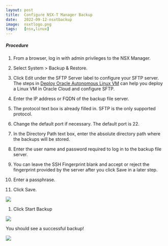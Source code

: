 ```yaml
---
layout: post
title:  Configure NSX-T Manager Backup
date:   2022-09-12-nsxtbackup
image:  nsxtlogo.png
tags:   [nsx,linux]
---
```

<h5>Procedure</h5>

1. From a browser, log in with admin privileges to the NSX Manager.

2. Select System > Backup & Restore.

3. Click Edit under the SFTP Server label to configure your SFTP server. 
   The steps in [Deploy Oracle Autonomous Linux VM](../ocilinux) can help you deploy a Linux VM in Oracle Cloud and configure SFTP.

4. Enter the IP address or FQDN of the backup file server.

5. The protocol text box is already filled in. SFTP is the only supported protocol.

6. Change the default port if necessary. The default port is 22.

7. In the Directory Path text box, enter the absolute directory path where the backups will be stored.

8. Enter the user name and password required to log in to the backup file server.

9. You can leave the SSH Fingerprint blank and accept or reject the fingerprint provided by the server after you click Save in a later step.

10. Enter a passphrase.

11. Click Save.

![]({{site.baseurl}}/img/nsxtbackupscreen.png)

1. Click Start Backup

![]({{site.baseurl}}/img/nsxstartbackup.png)

You should see a successful backup!

![]({{site.baseurl}}/img/nsxtbackupsuccess.png)
